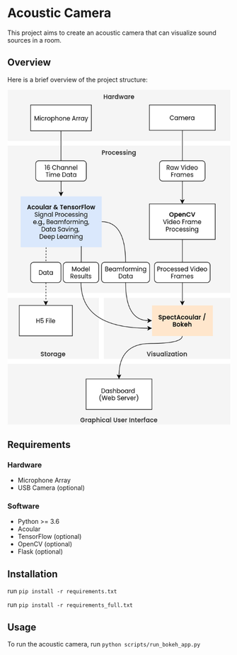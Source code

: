 # Acoustic Camera

This project aims to create an acoustic camera that can visualize sound sources in a room. 

## Overview
Here is a brief overview of the project structure:

![alt text](overview.png "Title")

## Requirements

### Hardware
- Microphone Array
- USB Camera (optional)

### Software
- Python >= 3.6
- Acoular 
- TensorFlow (optional)
- OpenCV (optional)
- Flask (optional)

## Installation
run `pip install -r requirements.txt`

run `pip install -r requirements_full.txt`


## Usage
To run the acoustic camera, run `python scripts/run_bokeh_app.py`